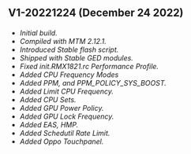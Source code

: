 <h2>
<strong>
V1-20221224 (December 24 2022)
</strong>
</h5>
<h6>

* Initial build.
* Compiled with MTM 2.12.1.
* Introduced Stable flash script.
* Shipped with Stable GED modules.
* Fixed init.RMX1821.rc Performance Profile.
* Added CPU Frequency Modes
* Added PPM, and PPM_POLICY_SYS_BOOST.
* Added Limit CPU Frequency.
* Added CPU Sets.
* Added GPU Power Policy.
* Added GPU Lock Frequency.
* Added EAS, HMP.
* Added Schedutil Rate Limit.
* Added Oppo Touchpanel.
